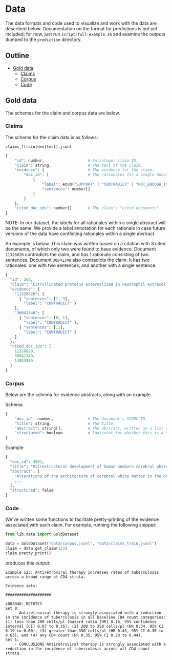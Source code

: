 # Data

The data formats and code used to visualize and work with the data are described below. Documentation on the format for predictions is not yet included; for now, just run `script/full-example.sh` and examine the outputs dumped to the `prediction` directory.

## Outline

- [Gold data](#gold-data)
    - [Claims](#claims)
    - [Corpus](#corpus)
    - [Code](#code)

## Gold data

The schemas for the claim and corpus data are below.

### Claims

The schema for the claim data is as follows:

`claims_(train|dev|test).jsonl`
```python
{
    "id": number,                   # An integer claim ID.
    "claim": string,                # The text of the claim.
    "evidence": {                   # The evidence for the claim.
        "doc_id": [                 # The rationales for a single document, keyed by S2ORC ID.
            {
                "label": enum("SUPPORT" | "CONTRADICT" | "NOT_ENOUGH_INFO"),
                "sentences": number[]
            }
        ]
    },
    "cited_doc_ids": number[]       # The claim's "cited documents".
}
```

NOTE: In our dataset, the labels for all rationales within a single abstract will be the same. We provide a label annotation for each rationale in case future versions of the data have conflicting rationales within a single abstract.

An example is below. This claim was written based on a citation with 3 cited documents, of which only two were found to have evidence. Document `11328820` contradicts the claim, and has 1 rationale consisting of two sentences. Document `30041340` also contradicts the claim. It has two rationales: one with two sentences, and another with a single sentence.
```python
{
  "id": 263,
  "claim": "Citrullinated proteins externalized in neutrophil extracellular traps act indirectly to disrupt the inflammatory cycle.",
  "evidence": {
    "11328820": [
      { "sentences": [7, 9],
        "label": "CONTRADICT" }
    ],
    "30041340": [
      { "sentences": [0, 1],
        "label": "CONTRADICT" },
      { "sentences": [11],
        "label": "CONTRADICT" }
    ]
  },
  "cited_doc_ids": [
    11328820,
    30041340,
    14853989
  ]
}
```

### Corpus

Below are the schema for evidence abstracts, along with an example.

Schema
```python
{
    "doc_id": number,               # The document's S2ORC ID.
    "title": string,                # The title.
    "abstract": string[],           # The abstract, written as a list of sentences.
    "structured": boolean           # Indicator for whether this is a structured abstract.
}
```

Example
```python
{
  "doc_id": 4983,
  "title": "Microstructural development of human newborn cerebral white matter assessed in vivo by diffusion tensor magnetic resonance imaging.",
  "abstract": [
    "Alterations of the architecture of cerebral white matter in the developing human brain can affect cortical development and result in functional disabilities.",
    ...
  ],
  "structured": false
}
```


### Code

We've written some functions to facilitate pretty-printing of the evidence associated with each claim. For example, running the following snippet:
```python
from lib.data import GoldDataset

data = GoldDataset("data/corpus.jsonl", "data/claims_train.jsonl")
claim = data.get_claim(123)
claim.pretty_print()
```
produces this output:
```text
Example 123: Antiretroviral therapy increases rates of tuberculosis across a broad range of CD4 strata.

Evidence sets:

####################

4883040: REFUTES
Set 0:
	- Antiretroviral therapy is strongly associated with a reduction in the incidence of tuberculosis in all baseline CD4 count categories: (1) less than 200 cells/µl (hazard ratio [HR] 0.16, 95% confidence interval [CI] 0.07 to 0.36), (2) 200 to 350 cells/µl (HR 0.34, 95% CI 0.19 to 0.60), (3) greater than 350 cells/µl (HR 0.43, 95% CI 0.30 to 0.63), and (4) any CD4 count (HR 0.35, 95% CI 0.28 to 0.44).
Set 1:
	- CONCLUSIONS Antiretroviral therapy is strongly associated with a reduction in the incidence of tuberculosis across all CD4 count strata.
```
